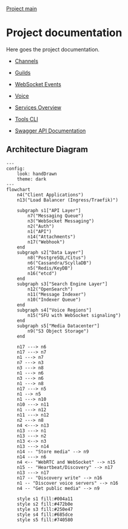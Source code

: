 [Project main](../../README.md)
# Project documentation

Here goes the project documentation.

- [Channels](channels/README.md)
- [Guilds](guilds/README.md)


- [WebSocket Events](ws/README.md)

- [Voice](voice/README.md)

- [Services Overview](Services.md)
 - [Tools CLI](Tools.md)


- [Swagger API Documentation](https://petstore.swagger.io/?url=https://raw.githubusercontent.com/FlameInTheDark/gochat/refs/heads/dev/docs/api/swagger.json)

## Architecture Diagram
```mermaid
---
config:
    look: handDrawn
    theme: dark
---
flowchart
    n4("Client Applications")
    n13("Load Balancer (Ingress/Traefik)")

    subgraph s1["API Layer"]
        n7("Messaging Queue")
        n3("WebSocket Messaging")
        n2("Auth")
        n1("API")
        n14("Attachments")
        n17("Webhook")
    end
    subgraph s2["Data Layer"]
        n8("PostgreSQL/Citus")
        n6("Cassandra/ScyllaDB")
        n5("Redis/KeyDB")
        n16("etcd")
    end
    subgraph s3["Search Engine Layer"]
        n12("OpenSearch")
        n11("Message Indexer")
        n10("Indexer Queue")
    end
    subgraph s4["Voice Regions"]
        n15("SFU with WebSocket signaling")
    end
    subgraph s5["Media Datacenter"]
        n9("S3 Object Storage")
    end

    n17 ---> n6
    n17 ---> n7
    n1 ---> n7
    n7 ---> n3
    n3 ---> n8
    n1 ---> n6
    n3 ---> n6
    n1 ---> n8
    n17 ---> n5
    n1 --> n5
    n1 ---> n10
    n10 ---> n11
    n1 ---> n12
    n11 ---> n12
    n2 ---> n8
    n4 <---> n13
    n13 ---> n1
    n13 ---> n2
    n13 <--> n3
    n13 ---> n14
    n14 -- "Store media" --> n9
    n14 ---> n6
    n4 <-- "WebRTC and WebSocket" --> n15
    n15 -- "Heartbeat/Discovery" --> n17
    n13 ---> n17
    n17 -- "Discovery write" --> n16
    n1 -- "Discover voice servers" --> n16
    n4 -- "Get public media" --> n9

    style s1 fill:#004a11
    style s2 fill:#472b0e
    style s3 fill:#250e47
    style s4 fill:#685dce
    style s5 fill:#740580
```
